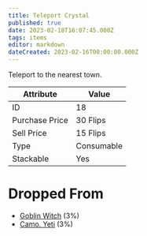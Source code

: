 ```yaml
---
title: Teleport Crystal
published: true
date: 2023-02-18T16:07:45.000Z
tags: items
editor: markdown
dateCreated: 2023-02-16T00:00:00.000Z
---
```


Teleport to the nearest town.

|Attribute|Value|
|-|-|
|ID|18|
|Purchase Price|30 Flips|
|Sell Price|15 Flips|
|Type|Consumable|
|Stackable|Yes|


# Dropped From
 * [Goblin Witch](/monsters/goblin-witch.md) (3%)
 * [Camo. Yeti](/monsters/camo-yeti.md) (3%)

